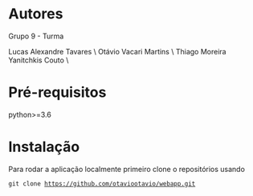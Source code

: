 # Autores
Grupo 9 - Turma 

Lucas Alexandre Tavares \\
Otávio Vacari Martins \\
Thiago Moreira Yanitchkis Couto \\

# Pré-requisitos 

python>=3.6

# Instalação

Para rodar a aplicação localmente primeiro clone o repositórios usando

<code>git clone https://github.com/otaviootavio/webapp.git </code>
